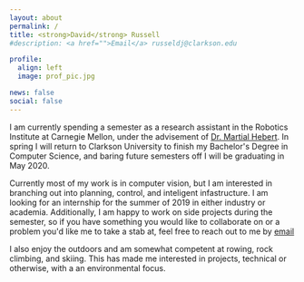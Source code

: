 ```yaml
---
layout: about
permalink: /
title: <strong>David</strong> Russell
#description: <a href="">Email</a> russeldj@clarkson.edu

profile:
  align: left
  image: prof_pic.jpg

news: false
social: false
---
```


I am currently spending a semester as a research assistant in the Robotics Institute at Carnegie Mellon, under the advisement of <a href="https://www.ri.cmu.edu/ri-faculty/martial-hebert/">Dr. Martial Hebert</a>. In spring I will return to Clarkson University to finish my Bachelor's Degree in Computer Science, and baring future semesters off I will be graduating in May 2020.

Currently most of my work is in computer vision, but I am interested in branching out into planning, control, and inteligent infastructure. I am looking for an internship for the summer of 2019 in either industry or academia. Additionally, I am happy to work on side projects during the semester, so if you have something you would like to collaborate on or a problem you'd like me to take a stab at, feel free to reach out to me by <a href="mailto:russelj@clarkson.edu"> email </a>

I also enjoy the outdoors and am somewhat competent at rowing, rock climbing, and skiing. This has made me interested in projects, technical or otherwise, with a an environmental focus.
